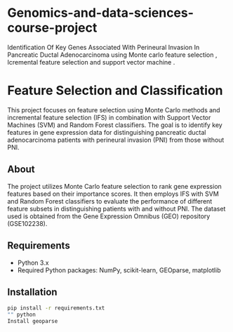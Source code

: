 # Genomics-and-data-sciences-course-project
Identification Of Key Genes Associated With Perineural Invasion In Pancreatic Ductal Adenocarcinoma using Monte carlo feature selection , Icremental feature selection and support vector machine . 
# Feature Selection and Classification

This project focuses on feature selection using Monte Carlo methods and incremental feature selection (IFS) in combination with Support Vector Machines (SVM) and Random Forest classifiers. The goal is to identify key features in gene expression data for distinguishing pancreatic ductal adenocarcinoma patients with perineural invasion (PNI) from those without PNI.

## About

The project utilizes Monte Carlo feature selection to rank gene expression features based on their importance scores. It then employs IFS with SVM and Random Forest classifiers to evaluate the performance of different feature subsets in distinguishing patients with and without PNI. The dataset used is obtained from the Gene Expression Omnibus (GEO) repository (GSE102238).

## Requirements

- Python 3.x
- Required Python packages: NumPy, scikit-learn, GEOparse, matplotlib

## Installation

```bash
pip install -r requirements.txt
"" python
Install geoparse
